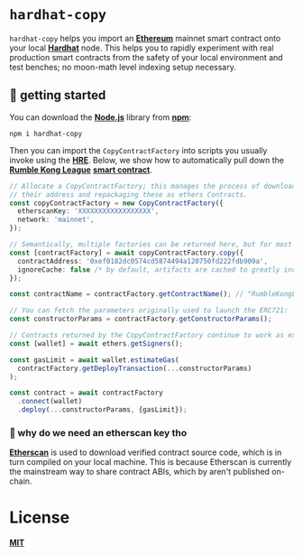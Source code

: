 # `hardhat-copy`

`hardhat-copy` helps you import an [__Ethereum__](https://ethereum.org/en/) mainnet smart contract onto your local [__Hardhat__](https://hardhat.org/) node. This helps you to rapidly experiment with real production smart contracts from the safety of your local environment and test benches; no moon-math level indexing setup necessary.

## 🚀 getting started

You can download the [__Node.js__](https://nodejs.org/en/) library from [__npm__](https://www.npmjs.com/):

```shell
npm i hardhat-copy
```

Then you can import the `CopyContractFactory` into scripts you usually invoke using the [__HRE__](https://hardhat.org/hardhat-runner/docs/advanced/hardhat-runtime-environment). Below, we show how to automatically pull down the [__Rumble Kong League__](https://www.rumblekongleague.com/) [__smart contract__](https://etherscan.io/token/0xef0182dc0574cd5874494a120750fd222fdb909a#code).

```typescript
// Allocate a CopyContractFactory; this manages the process of downloading smart contracts by
// their address and repackaging these as ethers Contracts.
const copyContractFactory = new CopyContractFactory({
  etherscanKey: 'XXXXXXXXXXXXXXXXXX',
  network: 'mainnet',
});

// Semantically, multiple factories can be returned here, but for most cases you'll received the main contract.
const [contractFactory] = await copyContractFactory.copy({
  contractAddress: '0xef0182dc0574cd5874494a120750fd222fdb909a',
  ignoreCache: false /* by default, artifacts are cached to greatly increase performance */,
});

const contractName = contractFactory.getContractName(); // "RumbleKongLeague"

// You can fetch the parameters originally used to launch the ERC721:
const constructorParams = contractFactory.getConstructorParams();

// Contracts returned by the CopyContractFactory continue to work as expected:
const [wallet] = await ethers.getSigners();

const gasLimit = await wallet.estimateGas(
  contractFactory.getDeployTransaction(...constructorParams)
);

const contract = await contractFactory
  .connect(wallet)
  .deploy(...constructorParams, {gasLimit});
```

### 🤔 why do we need an etherscan key tho

[__Etherscan__](https://etherscan.io/apis) is used to download verified contract source code, which is in turn compiled on your local machine. This is because Etherscan is currently the mainstream way to share contract ABIs, which by aren't published on-chain.

# License
[__MIT__](./LICENSE)
